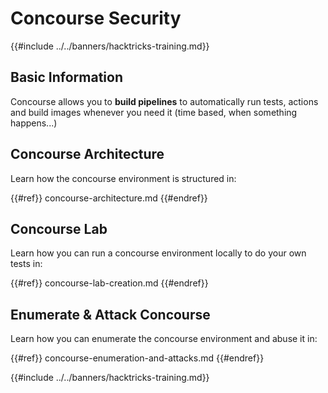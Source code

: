 # Concourse Security

{{#include ../../banners/hacktricks-training.md}}

## Basic Information

Concourse allows you to **build pipelines** to automatically run tests, actions and build images whenever you need it (time based, when something happens...)

## Concourse Architecture

Learn how the concourse environment is structured in:

{{#ref}}
concourse-architecture.md
{{#endref}}

## Concourse Lab

Learn how you can run a concourse environment locally to do your own tests in:

{{#ref}}
concourse-lab-creation.md
{{#endref}}

## Enumerate & Attack Concourse

Learn how you can enumerate the concourse environment and abuse it in:

{{#ref}}
concourse-enumeration-and-attacks.md
{{#endref}}

{{#include ../../banners/hacktricks-training.md}}
